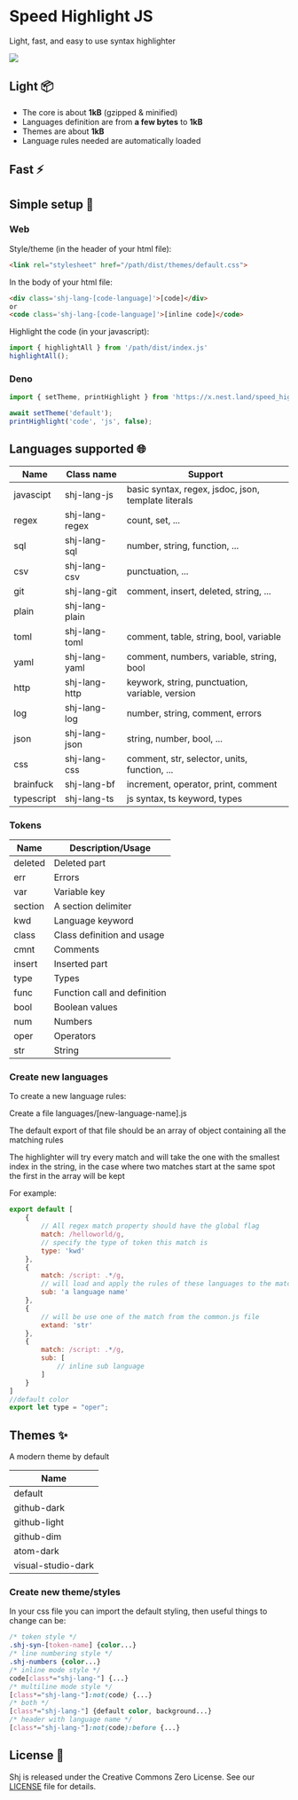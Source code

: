 # Speed Highlight JS

Light, fast, and easy to use syntax highlighter

![](https://github.com/matubu/shj/blob/main/assets/screenshot.png)

## Light 📦

 * The core is about **1kB** (gzipped & minified)
 * Languages definition are from **a few bytes** to **1kB**
 * Themes are about **1kB**
 * Language rules needed are automatically loaded

## Fast ⚡


## Simple setup 🚀

### Web

Style/theme (in the header of your html file):
```html
<link rel="stylesheet" href="/path/dist/themes/default.css">
```

In the body of your html file:
```html
<div class='shj-lang-[code-language]'>[code]</div>
or
<code class='shj-lang-[code-language]'>[inline code]</code>
```

Highlight the code (in your javascript):
```js
import { highlightAll } from '/path/dist/index.js'
highlightAll();
```

### Deno

```js
import { setTheme, printHighlight } from 'https://x.nest.land/speed_highlight_js/dist/deno.js';

await setTheme('default');
printHighlight('code', 'js', false);
```

## Languages supported 🌐

| Name       | Class name    | Support                                             |
| ---------- | ------------- | -------                                             |
| javascipt  | shj-lang-js    | basic syntax, regex, jsdoc, json, template literals |
| regex      | shj-lang-regex | count, set, ...                                     |
| sql        | shj-lang-sql   | number, string, function, ...                       |
| csv        | shj-lang-csv   | punctuation, ...                                    |
| git        | shj-lang-git   | comment, insert, deleted, string, ...               |
| plain      | shj-lang-plain |                                                     |
| toml       | shj-lang-toml  | comment, table, string, bool, variable              |
| yaml       | shj-lang-yaml  | comment, numbers, variable, string, bool            |
| http       | shj-lang-http  | keywork, string, punctuation, variable, version     |
| log        | shj-lang-log   | number, string, comment, errors                     |
| json       | shj-lang-json  | string, number, bool, ...                           |
| css        | shj-lang-css   | comment, str, selector, units, function, ...        |
| brainfuck  | shj-lang-bf    | increment, operator, print, comment                 |
| typescript | shj-lang-ts    | js syntax, ts keyword, types                        |

### Tokens

| Name       | Description/Usage            |
| ---------- | ---------------------------- |
| deleted    | Deleted part                 |
| err        | Errors                       |
| var        | Variable key                 |
| section    | A section delimiter          |
| kwd        | Language keyword             |
| class      | Class definition and usage   |
| cmnt       | Comments                     |
| insert     | Inserted part                |
| type       | Types                        |
| func       | Function call and definition |
| bool       | Boolean values               |
| num        | Numbers                      |
| oper       | Operators                    |
| str        | String                       |

### Create new languages

To create a new language rules:

Create a file languages/[new-language-name].js

The default export of that file should be an array of object containing all the matching rules

The highlighter will try every match and will take the one with the smallest index in the string,
in the case where two matches start at the same spot the first in the array will be kept

For example:
```js
export default [
	{
		// All regex match property should have the global flag
		match: /helloworld/g,
		// specify the type of token this match is
		type: 'kwd'
	},
	{
		match: /script: .*/g,
		// will load and apply the rules of these languages to the match
		sub: 'a language name'
	},
	{
		// will be use one of the match from the common.js file
		extand: 'str'
	},
	{
		match: /script: .*/g,
		sub: [
			// inline sub language
		]
	}
]
//default color
export let type = "oper";
```

## Themes ✨

A modern theme by default

| Name                |
| ------------------- |
| default             |
| github-dark         |
| github-light        |
| github-dim          |
| atom-dark           |
| visual-studio-dark  |

### Create new theme/styles

In your css file you can import the default styling,
then useful things to change can be:
```css
/* token style */
.shj-syn-[token-name] {color...}
/* line numbering style */
.shj-numbers {color...}
/* inline mode style */
code[class*="shj-lang-"] {...}
/* multiline mode style */
[class*="shj-lang-"]:not(code) {...}
/* both */
[class*="shj-lang-"] {default color, background...}
/* header with language name */
[class*="shj-lang-"]:not(code):before {...}
```

## License 📃

Shj is released under the Creative Commons Zero License. See our [LICENSE](https://github.com/matubu/shj/blob/main/LICENSE) file for details.
